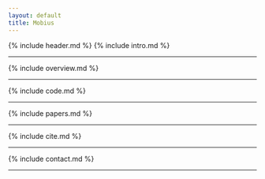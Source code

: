 ```yaml
---
layout: default
title: Mobius
---
```


{% include header.md %}
{% include intro.md %}
<hr>
{% include overview.md %}
<hr>
{% include code.md %}
<hr>
{% include papers.md %}
<hr>
{% include cite.md %}
<hr>
{% include contact.md %}
<hr>
